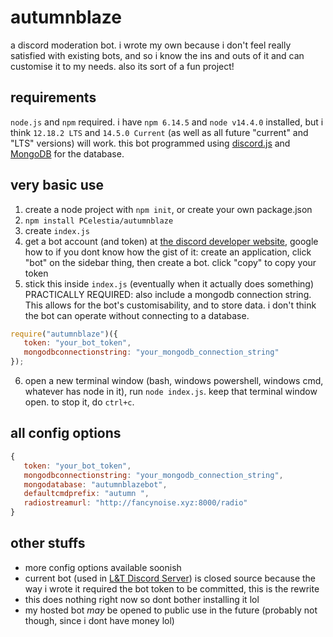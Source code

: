 # autumnblaze
a discord moderation bot. i wrote my own because i don't feel really satisfied with existing bots, and so i know the ins and outs of it and can customise it to my needs. also its sort of a fun project!

## requirements
`node.js` and `npm` required. i have `npm 6.14.5` and `node v14.4.0` installed, but i think `12.18.2 LTS` and `14.5.0 Current` (as well as all future "current" and "LTS" versions) will work. this bot programmed using [discord.js](https://discord.js.org) and [MongoDB](https://mongodb.com) for the database.

## very basic use
1. create a node project with `npm init`, or create your own package.json
2. `npm install PCelestia/autumnblaze`
3. create `index.js`
4. get a bot account (and token) at [the discord developer website](https://discord.com/developers), google how to if you dont know how
   the gist of it: create an application, click "bot" on the sidebar thing, then create a bot. click "copy" to copy your token
5. stick this inside `index.js` (eventually when it actually does something)
PRACTICALLY REQUIRED: also include a mongodb connection string. This allows for the bot's customisability, and to store data. i don't think the bot can operate without connecting to a database.
```js
require("autumnblaze")({
   token: "your_bot_token",
   mongodbconnectionstring: "your_mongodb_connection_string"
});
```
6. open a new terminal window (bash, windows powershell, windows cmd, whatever has node in it), run `node index.js`. keep that terminal window open. to stop it, do `ctrl+c`.

## all config options
```js
{
   token: "your_bot_token",
   mongodbconnectionstring: "your_mongodb_connection_string",
   mongodatabase: "autumnblazebot",
   defaultcmdprefix: "autumn ",
   radiostreamurl: "http://fancynoise.xyz:8000/radio"
}
```

## other stuffs
- more config options available soonish
- current bot (used in [L&T Discord Server](https://love-tolerance.com/discord)) is closed source because the way i wrote it required the bot token to be committed, this is the rewrite
- this does nothing right now so dont bother installing it lol
- my hosted bot *may* be opened to public use in the future (probably not though, since i dont have money lol)
